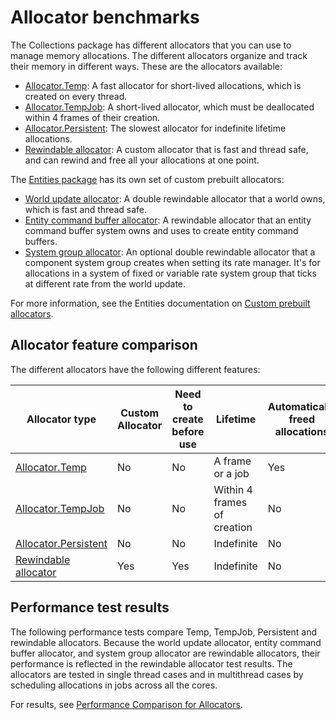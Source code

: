 # Allocator benchmarks

The Collections package has different allocators that you can use to manage memory allocations. The different allocators organize and track their memory in different ways. These are the allocators available:

* [Allocator.Temp](allocation.md#allocatortemp): A fast allocator for short-lived allocations, which is created on every thread.
* [Allocator.TempJob](allocation.md#allocatortempjob): A short-lived allocator, which must be deallocated within 4 frames of their creation.
* [Allocator.Persistent](allocation.md#allocatorpersistent): The slowest allocator for indefinite lifetime allocations.
* [Rewindable allocator](allocator-rewindable.md): A custom allocator that is fast and thread safe, and can rewind and free all your allocations at one point.

The [Entities package](https://docs.unity3d.com/Packages/com.unity.entities@latest) has its own set of custom prebuilt allocators:

* [World update allocator](https://docs.unity3d.com/Packages/com.unity.entities@latest/index.html?subfolder=/manual/allocators-world-update.html): A double rewindable allocator that a world owns, which is fast and thread safe.
* [Entity command buffer allocator](https://docs.unity3d.com/Packages/com.unity.entities@latest/index.html?subfolder=/manual/allocators-entity-command-buffer.html): A rewindable allocator that an entity command buffer system owns and uses to create entity command buffers.
* [System group allocator](https://docs.unity3d.com/Packages/com.unity.entities@latest/index.html?subfolder=/manual/allocators-system-group.html): An optional double rewindable allocator that a component system group creates when setting its rate manager. It's for allocations in a system of fixed or variable rate system group that ticks at different rate from the world update. 

For more information, see the Entities documentation on [Custom prebuilt allocators](https://docs.unity3d.com/Packages/com.unity.entities@latest/index.html?subfolder=/manual/allocators-custom-prebuilt.html).

## Allocator feature comparison

The different allocators have the following different features:

|**Allocator type**|**Custom Allocator**|**Need to create before use**|**Lifetime**|**Automatically freed allocations**|**Can pass to jobs**|**Min Allocation Alignment (bytes)**|
|---|---|---|---|---|---|---|
|[Allocator.Temp](allocation.md#allocatortemp)|No|No|A frame or a job|Yes|No|64|
|[Allocator.TempJob](allocation.md#allocatortempjob)|No|No|Within 4 frames of creation|No|Yes|16|
|[Allocator.Persistent](allocation.md#allocatorpersistent)|No|No|Indefinite|No|Yes|16|
|[Rewindable allocator](allocator-rewindable.md)|Yes|Yes|Indefinite|No|Yes|64|

## Performance test results

The following performance tests compare Temp, TempJob, Persistent and rewindable allocators. Because the world update allocator, entity command buffer allocator, and system group allocator are rewindable allocators, their performance is reflected in the rewindable allocator test results. The allocators are tested in single thread cases and in multithread cases by scheduling allocations in jobs across all the cores.  

For results, see [Performance Comparison for Allocators](performance-comparison-allocators.md).